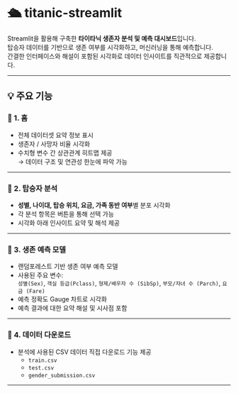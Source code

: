 # 🛳️ titanic-streamlit

Streamlit을 활용해 구축한 **타이타닉 생존자 분석 및 예측 대시보드**입니다.  
탑승자 데이터를 기반으로 생존 여부를 시각화하고, 머신러닝을 통해 예측합니다.  
간결한 인터페이스와 해설이 포함된 시각화로 데이터 인사이트를 직관적으로 제공합니다.

---

## 💡 주요 기능

### 🔹 1. 홈
- 전체 데이터셋 요약 정보 표시  
- 생존자 / 사망자 비율 시각화  
- 수치형 변수 간 상관관계 히트맵 제공  
  → 데이터 구조 및 연관성 한눈에 파악 가능

---

### 🔹 2. 탑승자 분석
- **성별, 나이대, 탑승 위치, 요금, 가족 동반 여부**별 분포 시각화  
- 각 분석 항목은 버튼을 통해 선택 가능  
- 시각화 아래 인사이트 요약 및 해석 제공

---

### 🔹 3. 생존 예측 모델
- 랜덤포레스트 기반 생존 여부 예측 모델  
- 사용된 주요 변수:  
  `성별(Sex)`, `객실 등급(Pclass)`, `형제/배우자 수 (SibSp)`, `부모/자녀 수 (Parch)`, `요금 (Fare)`
- 예측 정확도 Gauge 차트로 시각화  
- 예측 결과에 대한 요약 해설 및 시사점 포함

---

### 🔹 4. 데이터 다운로드
- 분석에 사용된 CSV 데이터 직접 다운로드 기능 제공  
  - `train.csv`  
  - `test.csv`  
  - `gender_submission.csv`  

---
